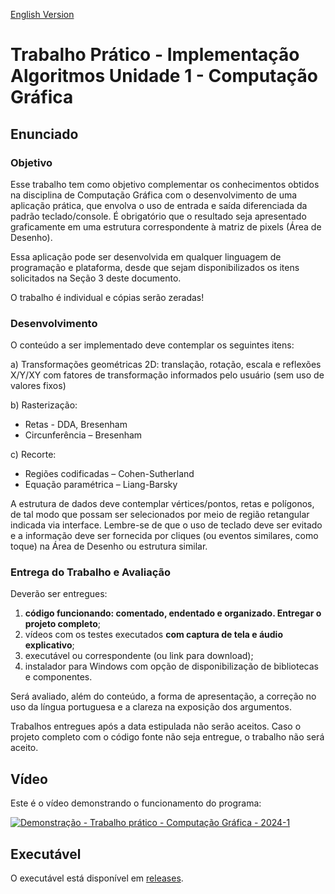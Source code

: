 [English Version](README.EN.md)

# Trabalho Prático - Implementação Algoritmos Unidade 1 - Computação Gráfica

## Enunciado

### Objetivo

Esse trabalho tem como objetivo complementar os conhecimentos obtidos na disciplina de Computação Gráfica com o desenvolvimento de uma aplicação prática, que envolva o uso de entrada e saída diferenciada da padrão teclado/console. É obrigatório que o resultado seja apresentado graficamente em uma estrutura correspondente à matriz de
pixels (Área de Desenho).

Essa aplicação pode ser desenvolvida em qualquer linguagem de programação e plataforma, desde que sejam disponibilizados os itens solicitados na Seção 3 deste documento.

O trabalho é individual e cópias serão zeradas!

### Desenvolvimento

O conteúdo a ser implementado deve contemplar os seguintes itens:

a) Transformações geométricas 2D: translação, rotação, escala e reflexões X/Y/XY com fatores de transformação informados pelo usuário (sem uso de valores fixos)

b) Rasterização:
- Retas - DDA, Bresenham
- Circunferência – Bresenham

c) Recorte:
- Regiões codificadas – Cohen-Sutherland
- Equação paramétrica – Liang-Barsky

A estrutura de dados deve contemplar vértices/pontos, retas e polígonos, de tal modo que possam ser selecionados por meio de região retangular indicada via interface. Lembre-se de que o uso de teclado deve ser evitado e a informação deve ser fornecida por cliques (ou eventos similares, como toque) na Área de Desenho ou estrutura similar.

### Entrega do Trabalho e Avaliação

Deverão ser entregues:
1. **código funcionando: comentado, endentado e organizado. Entregar o projeto completo**;
2. vídeos com os testes executados **com captura de tela e áudio explicativo**;
3. executável ou correspondente (ou link para download);
4. instalador para Windows com opção de disponibilização de bibliotecas e componentes.

Será avaliado, além do conteúdo, a forma de apresentação, a correção no uso da língua portuguesa e a clareza na exposição dos argumentos.

Trabalhos entregues após a data estipulada não serão aceitos. Caso o projeto completo com o código fonte não seja entregue, o trabalho não será aceito.

## Vídeo

Este é o vídeo demonstrando o funcionamento do programa:

[![Demonstração - Trabalho prático - Computação Gráfica - 2024-1](https://img.youtube.com/vi/IewOt3MKv0w/0.jpg)](https://www.youtube.com/watch?v=IewOt3MKv0w)

## Executável

O executável está disponível em [releases](https://github.com/Henriquemcc/Trabalho_Pratico_-_Computacao_Grafica_-_2024-1/releases).

